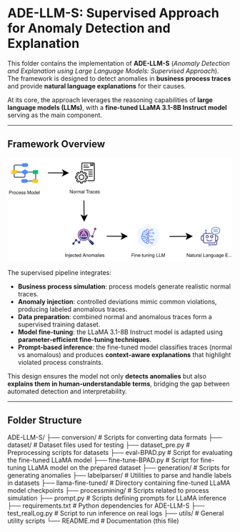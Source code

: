 # ADE-LLM-S: Supervised Approach for Anomaly Detection and Explanation

This folder contains the implementation of **ADE-LLM-S** (*Anomaly Detection and Explanation using Large Language Models: Supervised Approach*).  
The framework is designed to detect anomalies in **business process traces** and provide **natural language explanations** for their causes.  

At its core, the approach leverages the reasoning capabilities of **large language models (LLMs)**, with a **fine-tuned LLaMA 3.1-8B Instruct model** serving as the main component.  

---

## Framework Overview
<img src="framework.svg" width="800px" alt="Framework Diagram">

The supervised pipeline integrates:
- **Business process simulation**: process models generate realistic normal traces.  
- **Anomaly injection**: controlled deviations mimic common violations, producing labeled anomalous traces.  
- **Data preparation**: combined normal and anomalous traces form a supervised training dataset.  
- **Model fine-tuning**: the LLaMA 3.1-8B Instruct model is adapted using **parameter-efficient fine-tuning techniques**.  
- **Prompt-based inference**: the fine-tuned model classifies traces (normal vs anomalous) and produces **context-aware explanations** that highlight violated process constraints.  

This design ensures the model not only **detects anomalies** but also **explains them in human-understandable terms**, bridging the gap between automated detection and interpretability.  

---

## Folder Structure
ADE-LLM-S/
├── conversion/ # Scripts for converting data formats
├── dataset/ # Dataset files used for testing
├── dataset_pre.py # Preprocessing scripts for datasets
├── eval-BPAD.py # Script for evaluating the fine-tuned LLaMA model
├── fine-tune-BPAD.py # Script for fine-tuning LLaMA model on the prepared dataset
├── generation/ # Scripts for generating anomalies
├── labelparser/ # Utilities to parse and handle labels in datasets
├── llama-fine-tuned/ # Directory containing fine-tuned LLaMA model checkpoints
├── processmining/ # Scripts related to process simulation
├── prompt.py # Scripts defining prompts for LLaMA inference
├── requirements.txt # Python dependencies for ADE-LLM-S
├── test_realLog.py # Script to run inference on real logs
├── utils/ # General utility scripts
└── README.md # Documentation (this file)

